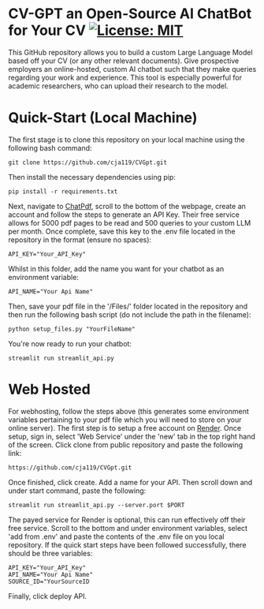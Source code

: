 # CV-GPT an Open-Source AI ChatBot for Your CV [![License: MIT](https://img.shields.io/badge/License-MIT-yellow.svg)](https://opensource.org/licenses/MIT)

This GitHub repository allows you to build a custom Large Language Model based off your CV (or any other relevant documents). Give prospective employers an online-hosted, custom AI chatbot such that they make queries regarding your work and experience. This tool is especially powerful for academic researchers, who can upload their research to the model. 

# Quick-Start (Local Machine)
The first stage is to clone this repository on your local machine using the following bash command:
```
git clone https://github.com/cja119/CVGpt.git
```
Then install the necessary dependencies using pip:
```
pip install -r requirements.txt
```
Next, navigate to [ChatPdf](https://www.chatpdf.com/), scroll to the bottom of the webpage, create an account and follow the steps to generate an API Key. Their free service allows for 5000 pdf pages to be read and 500 queries to your custom LLM per month. Once complete, save this key to the .env file located in the repository in the format (ensure no spaces):
```
API_KEY="Your_API_Key"
```
Whilst in this folder, add the name you want for your chatbot as an environment variable:
```
API_NAME="Your Api Name"
```
Then, save your pdf file in the '/Files/' folder located in the repository and then run the following bash script (do not include the path in the filename):
```
python setup_files.py "YourFileName" 
```
You're now ready to run your chatbot:
```
streamlit run streamlit_api.py
```
# Web Hosted
For webhosting, follow the steps above (this generates some environment variables pertaining to your pdf file which you will need to store on your online server). The first step is to setup a free account on [Render](https://render.com/). Once setup, sign in, select 'Web Service' under the 'new' tab in the top right hand of the screen. Click clone from public repository and paste the following link:
```
https://github.com/cja119/CVGpt.git
```
Once finished, click create. Add a name for your API. Then scroll down and under start command, paste the following:
```
streamlit run streamlit_api.py --server.port $PORT
```
The payed service for Render is optional, this can run effectively off their free service. Scroll to the bottom and under environment variables, select 'add from .env' and paste the contents of the .env file on you local repository. If the quick start steps have been followed successfully, there should be three variables:
```
API_KEY="Your_API_Key"
API_NAME="Your Api Name"
SOURCE_ID="YourSourceID
```
Finally, click deploy API.


